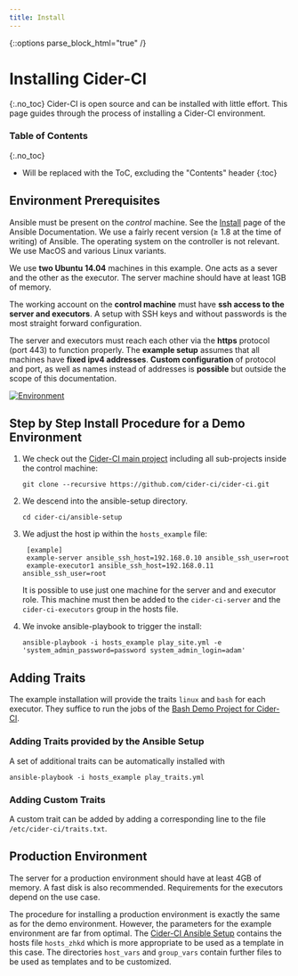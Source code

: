 ```yaml
---
title: Install
---
```

{::options parse_block_html="true" /}

# Installing Cider-CI 
{:.no_toc}
Cider-CI is open source and can be installed with little effort. This page
guides through the process of installing a Cider-CI environment.


### Table of Contents 
{:.no_toc}
* Will be replaced with the ToC, excluding the "Contents" header
{:toc}



## Environment Prerequisites 

<div class="row"> <div class="col-md-6">

Ansible must be present on the *control* machine. See the [Install][] page of
the Ansible Documentation. We use a fairly recent version (≥ 1.8 at the time of
writing) of Ansible. The operating system on the controller is not relevant. We
use MacOS and various Linux variants. 

We use **two Ubuntu 14.04**  machines in this example. One acts as a sever and
the other as the executor. The server machine should have at least 1GB of
memory. 

The working account on the **control machine**  must have **ssh access to the
server and executors**. A setup with SSH keys and without passwords is the
most straight forward configuration. 

The server and executors must reach each other via the **https** protocol (port
443) to function properly. The **example setup** assumes that all machines have
**fixed ipv4 addresses**. **Custom configuration** of protocol and port, as
well as names instead of addresses is **possible** but outside the scope of
this documentation.

</div> <div class="col-md-6">

[![Environment](/install/environment.svg)](/install/environment.svg)


</div> </div>


## Step by Step Install Procedure for a Demo Environment

1.  We check out the [Cider-CI main project][] including all sub-projects inside 
    the control machine: 

    `git clone --recursive https://github.com/cider-ci/cider-ci.git` 

2. We descend into the ansible-setup directory.

    `cd cider-ci/ansible-setup` 

3. We adjust the host ip within the `hosts_example` file: 

        [example]
        example-server ansible_ssh_host=192.168.0.10 ansible_ssh_user=root
        example-executor1 ansible_ssh_host=192.168.0.11 ansible_ssh_user=root


    It is possible to use just one machine for the server and and executor role.
    This machine must then be added to the `cider-ci-server` and the `cider-ci-executors` 
    group in the hosts file.


4. We invoke ansible-playbook to trigger the install: 

    `ansible-playbook -i hosts_example play_site.yml -e 'system_admin_password=password system_admin_login=adam'`


## Adding Traits 

The example installation will provide the traits `linux` and `bash` for each
executor. They suffice to run the jobs of the [Bash Demo Project for
Cider-CI][]. 

### Adding Traits provided by the Ansible Setup 

A set of additional traits can be automatically installed with

`ansible-playbook -i hosts_example play_traits.yml`

### Adding Custom Traits

A custom trait can be added by adding a corresponding line to the file
`/etc/cider-ci/traits.txt`. 


## Production Environment 

The server for a production environment should have at least 4GB of memory.
A fast disk is also recommended. Requirements for the executors depend on the
use case. 

The procedure for installing a production environment is exactly the same as
for the demo environment. However, the parameters for the example environment
are far from optimal. The [Cider-CI Ansible Setup] contains the hosts
file `hosts_zhkd` which is more appropriate to be used as a template in this
case. The directories `host_vars` and `group_vars` contain further files to be
used as templates and to be customized. 



  [Bash Demo Project for Cider-CI]: https://github.com/cider-ci/cider-ci_demo-project-bash
  [Cider-CI Ansible Setup]: https://github.com/cider-ci/cider-ci_ansible-setup
  [Cider-CI main project]: https://github.com/cider-ci/cider-ci
  [Install]: http://docs.ansible.com/intro_installation.html
